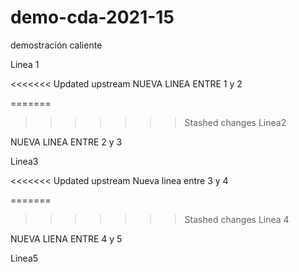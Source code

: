 # demo-cda-2021-15
demostración caliente

Linea 1

<<<<<<< Updated upstream
NUEVA LINEA ENTRE 1 y 2

=======
>>>>>>> Stashed changes
Linea2

NUEVA LINEA ENTRE 2 y 3

Linea3

<<<<<<< Updated upstream
Nueva linea entre 3 y 4

=======
>>>>>>> Stashed changes
Linea 4

NUEVA LIENA ENTRE 4 y 5

Linea5
